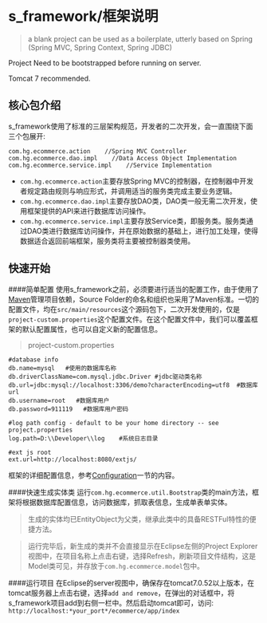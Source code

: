 s_framework/框架说明
===========

> a blank project can be used as a boilerplate, utterly based on Spring (Spring MVC, Spring Context, Spring JDBC)

Project Need to be bootstrapped before running on server.

Tomcat 7 recommended.

核心包介绍
------
s_framework使用了标准的三层架构规范，开发者的二次开发，会一直围绕下面三个包展开:
```
com.hg.ecommerce.action    //Spring MVC Controller 
com.hg.ecommerce.dao.impl    //Data Access Object Implementation
com.hg.ecommerce.service.impl    //Service Implementation
```
* `com.hg.ecommerce.action`主要存放Spring MVC的控制器，在控制器中开发者规定路由规则与响应形式，并调用适当的服务类完成主要业务逻辑。
* `com.hg.ecommerce.dao.impl`主要存放DAO类，DAO类一般无需二次开发，使用框架提供的API来进行数据库访问操作。
* `com.hg.ecommerce.service.impl`主要存放Service类，即服务类。服务类通过DAO类进行数据库访问操作，并在原始数据的基础上，进行加工处理，使得数据适合返回前端框架，服务类将主要被控制器类使用。

快速开始
------

####简单配置
使用s_framework之前，必须要进行适当的配置工作，由于使用了[Maven](http://maven.apache.org/)管理项目依赖，Source Folder的命名和组织也采用了Maven标准。一切的配置文件，均在`src/main/resources`这个源码包下，二次开发使用的，仅是`project-custom.properties`这个配置文件。在这个配置文件中，我们可以覆盖框架的默认配置属性，也可以自定义新的配置信息。

>project-custom.properties

```
#database info
db.name=mysql   #使用的数据库名称
db.driverClassName=com.mysql.jdbc.Driver #jdbc驱动类名称
db.url=jdbc:mysql://localhost:3306/demo?characterEncoding=utf8  #数据库url
db.username=root   #数据库用户
db.password=911119   #数据库用户密码

#log path config - default to be your home directory -- see project.properties
log.path=D:\\Developer\\log    #系统日志目录

#ext js root
ext.url=http://localhost:8080/extjs/

```
框架的详细配置信息，参考[Configuration]()一节的内容。

####快速生成实体类
运行`com.hg.ecommerce.util.Bootstrap`类的main方法，框架将根据数据库配置信息，访问数据库，抓取表信息，生成单表单实体。

>生成的实体均已EntityObject为父类，继承此类中的具备RESTFul特性的便捷方法。


>运行完毕后，新生成的类并不会直接显示在Eclipse左侧的Project Explorer视图中，在项目名称上点击右键，选择Refresh，刷新项目文件结构，这是Model类可见，并存放于`com.hg.ecommerce.model`包中。


####运行项目
在Eclipse的server视图中，确保存在tomcat7.0.52以上版本，在tomcat服务器上点击右键，选择`add and remove`，在弹出的对话框中，将s_framework项目add到右侧一栏中。然后启动tomcat即可，访问:
`http://localhost:*your_port*/ecommerce/app/index`





  
